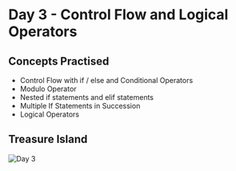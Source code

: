 # Day 3 - Control Flow and Logical Operators
## Concepts Practised
- Control Flow with if / else and Conditional Operators
- Modulo Operator
- Nested if statements and elif statements
- Multiple If Statements in Succession
- Logical Operators
## Treasure Island
![Day 3](https://github.com/user-attachments/assets/a7ab2ddd-ad6f-4074-b8c3-7f84ebb4f25a)




